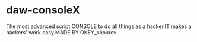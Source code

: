 # daw-consoleX
The most advanced script CONSOLE to do all things as a hacker.IT makes a hackers' work easy.MADE BY OKEY_shourov
